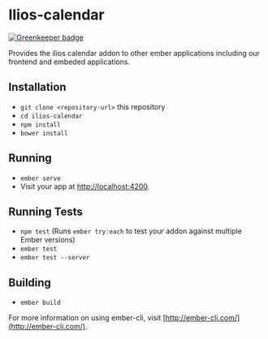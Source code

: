 # Ilios-calendar

[![Greenkeeper badge](https://badges.greenkeeper.io/ilios/calendar.svg)](https://greenkeeper.io/)

Provides the ilios calendar addon to other ember applications including our frontend and embeded applications.

## Installation

* `git clone <repository-url>` this repository
* `cd ilios-calendar`
* `npm install`
* `bower install`

## Running

* `ember serve`
* Visit your app at [http://localhost:4200](http://localhost:4200).

## Running Tests

* `npm test` (Runs `ember try:each` to test your addon against multiple Ember versions)
* `ember test`
* `ember test --server`

## Building

* `ember build`

For more information on using ember-cli, visit [http://ember-cli.com/](http://ember-cli.com/).
